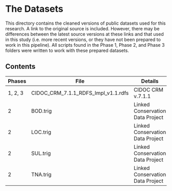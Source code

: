 # The Datasets

This directory contains the cleaned versions of public datasets used for this research.  A link to the original source is included.  However, there may be differences between the latest source versions at these links and that used in this study (i.e. more recent versions, or they have not been prepared to work in this pipeline).  All scripts found in the Phase 1, Phase 2, and Phase 3 folders were written to work with these prepared datasets.  

## Contents

Phases | File | Details | Links
--- | --- | --- | ---
1, 2, 3 | CIDOC_CRM_7.1.1_RDFS_Impl_v1.1.rdfs | CIDOC CRM v.7.1.1 | [original](https://gitlab.isl.ics.forth.gr/cidoccrm/cidoc_crm_rdf/-/raw/v7.1.1_preparation/CIDOC_CRM_7.1.1_RDFS_Impl_v1.1.rdfs)
2 | BOD.trig | Linked Conservation Data Project | [original](https://github.com/linked-conservation-data/board-pilot-data/blob/762213835c6c6cdd20fcadb4ded90119ae3ee147/bod/bod-data-2020-12-31.trig)
2 | LOC.trig | Linked Conservation Data Project| [original](https://github.com/linked-conservation-data/board-pilot-data/blob/762213835c6c6cdd20fcadb4ded90119ae3ee147/loc/loc-data-2020-12-31.trig)
2 | SUL.trig | Linked Conservation Data Project| [original](https://github.com/linked-conservation-data/board-pilot-data/blob/762213835c6c6cdd20fcadb4ded90119ae3ee147/sul/sul-data-2021-01-22.trig)
2 | TNA.trig | Linked Conservation Data Project| [original](https://github.com/linked-conservation-data/board-pilot-data/blob/762213835c6c6cdd20fcadb4ded90119ae3ee147/tna/tna-data-2020-12-31.trig)
